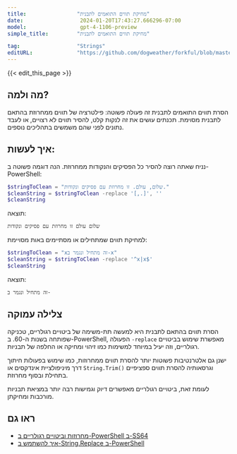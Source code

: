 ```yaml
---
title:                "מחיקת תווים התואמים לתבנית"
date:                  2024-01-20T17:43:27.666296-07:00
model:                 gpt-4-1106-preview
simple_title:         "מחיקת תווים התואמים לתבנית"

tag:                  "Strings"
editURL:              "https://github.com/dogweather/forkful/blob/master/content/he/powershell/deleting-characters-matching-a-pattern.md"
---
```


{{< edit_this_page >}}

## מה ולמה?
הסרת תווים התואמים לתבנית זה פעולה פשוטה: פילטרציה של תווים ממחרוזת בהתאם לתבנית מסוימת. תכנתים עושים את זה לנקות קלט, להסיר תווים לא רצויים, או לעבד נתונים לפני שהם משמשים בתהליכים נוספים.

## איך לעשות:
נניח שאתה רוצה להסיר כל הפסיקים והנקודות ממחרוזת. הנה דוגמה פשוטה ב-PowerShell:

```PowerShell
$stringToClean = "שלום, עולם. זו מחרוזת עם פסיקים ונקודות."
$cleanString = $stringToClean -replace '[,.]', ''
$cleanString
```

תוצאה:

```
שלום עולם זו מחרוזת עם פסיקים ונקודות
```

למחיקת תווים שמתחילים או מסתיימים באות מסויימת:

```PowerShell
$stringToClean = "xזה מתחיל ונגמר ב-x"
$cleanString = $stringToClean -replace '^x|x$'
$cleanString
```

תוצאה:

```
זה מתחיל ונגמר ב-
```

## צלילה עמוקה
הסרת תווים בהתאם לתבנית היא למעשה תת-משימה של ביטויים רגולריים, טכניקה שפותחה בשנות ה-60. ב-PowerShell, הפעולה `-replace` מאפשרת שימוש בביטויים רגולריים, וזה יעיל במיוחד למשימות כמו זיהוי ומחיקה או החלפה של תבניות.

ישנן גם אלטרנטיבות פשוטות יותר להסרת תווים ממחרוזות, כמו שימוש בפעולות חיתוך דרך מיניפולציית אינדקסים או `String.Trim()` וגרסאותיה להסרת תווים ספציפיים בתחילת ובסוף מחרוזת.

לעומת זאת, ביטויים רגולריים מאפשרים דיוק וגמישות רבה יותר במציאת תבניות מורכבות ומחיקתן.

## ראו גם
- [מחרוזות וביטויים רגולריים ב-PowerShell ב-SS64](https://ss64.com/ps/syntax-regex.html)
- [איך להשתמש ב-String.Replace ב-PowerShell](https://docs.microsoft.com/en-us/dotnet/api/system.string.replace?view=net-5.0#System_String_Replace_System_String_System_String_)
